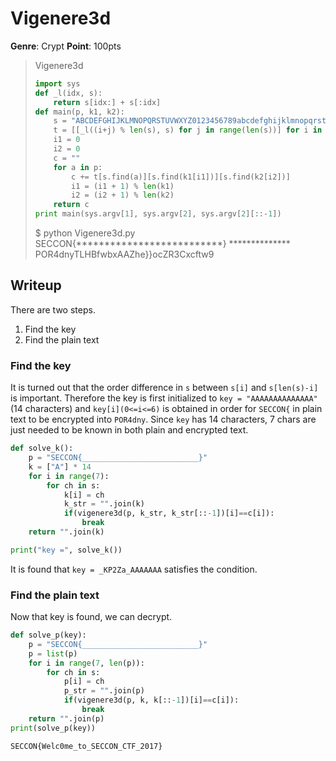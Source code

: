 # Vigenere3d
__Genre__: Crypt
__Point__: 100pts
> Vigenere3d
> ```py
> import sys
> def _l(idx, s):
>     return s[idx:] + s[:idx]
> def main(p, k1, k2):
>     s = "ABCDEFGHIJKLMNOPQRSTUVWXYZ0123456789abcdefghijklmnopqrstuvwxyz_{}"
>     t = [[_l((i+j) % len(s), s) for j in range(len(s))] for i in range(len(s))]
>     i1 = 0
>     i2 = 0
>     c = ""
>     for a in p:
>         c += t[s.find(a)][s.find(k1[i1])][s.find(k2[i2])]
>         i1 = (i1 + 1) % len(k1)
>         i2 = (i2 + 1) % len(k2)
>     return c
> print main(sys.argv[1], sys.argv[2], sys.argv[2][::-1])
> ```
> $ python Vigenere3d.py SECCON{**************************} **************  
> POR4dnyTLHBfwbxAAZhe}}ocZR3Cxcftw9

## Writeup
There are two steps.
1. Find the key
1. Find the plain text

### Find the key
It is turned out that the order difference in `s` between `s[i]` and `s[len(s)-i]` is important.
Therefore the key is first initialized to `key = "AAAAAAAAAAAAAA"` (14 characters) and `key[i](0<=i<=6)` is obtained in order for `SECCON{` in plain text to be encrypted into `POR4dny`.
Since `key` has 14 characters, 7 chars are just needed to be known in both plain and encrypted text.

```py
def solve_k():
    p = "SECCON{__________________________}"
    k = ["A"] * 14
    for i in range(7):
        for ch in s:
            k[i] = ch
            k_str = "".join(k)
            if(vigenere3d(p, k_str, k_str[::-1])[i]==c[i]):
                break
    return "".join(k)

print("key =", solve_k())
```
It is found that `key = _KP2Za_AAAAAAA` satisfies the condition.

### Find the plain text
Now that key is found, we can decrypt.
```py
def solve_p(key):
    p = "SECCON{__________________________}"
    p = list(p)
    for i in range(7, len(p)):
        for ch in s:
            p[i] = ch
            p_str = "".join(p)
            if(vigenere3d(p, k, k[::-1])[i]==c[i]):
                break
    return "".join(p)
print(solve_p(key))
```

```
SECCON{Welc0me_to_SECCON_CTF_2017}
```
